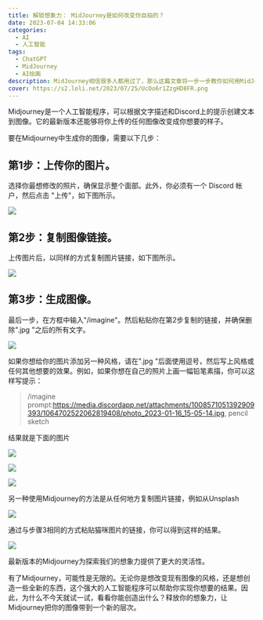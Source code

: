 ```yaml
---
title: 解锁想象力： MidJourney是如何改变你自拍的？
date: 2023-07-04 14:33:06
categories:
  - AI
  - 人工智能
tags:
  - ChatGPT
  - MidJourney
  - AI绘画
description: MidJourney相信很多人都用过了，那么这篇文章将一步一步教你如何用MidJourney改变照片。
cover: https://s2.loli.net/2023/07/25/UcOo6r1ZzgHD8FR.png
---
```


Midjourney是一个人工智能程序，可以根据文字描述和Discord上的提示创建文本到图像。它的最新版本还能够将你上传的任何图像改变成你想要的样子。

要在Midjourney中生成你的图像，需要以下几步：

## 第1步：上传你的图片。

选择你最想修改的照片，确保显示整个面部。此外，你必须有一个 Discord 帐户，然后点击 "上传"，如下图所示。

![](https://s2.loli.net/2023/07/25/BY93NP1X5upb8AM.png)

## 第2步：复制图像链接。

上传图片后，以同样的方式复制图片链接，如下图所示。

![](https://s2.loli.net/2023/07/25/L2b79PBqTiI8RJl.png)

## 第3步：生成图像。

最后一步，在方框中输入"/imagine"。然后粘贴你在第2步复制的链接，并确保删除".jpg "之后的所有文字。

![](https://s2.loli.net/2023/07/25/zVtxlLodmM4Zp5Y.png)

如果你想给你的图片添加另一种风格，请在".jpg "后面使用逗号，然后写上风格或任何其他想要的效果。例如，如果你想在自己的照片上画一幅铅笔素描，你可以这样写提示：

> /imagine prompt:https://media.discordapp.net/attachments/1008571051392909393/1064702522062819408/photo_2023-01-16_15-05-14.jpg, pencil sketch

结果就是下面的图片

![](https://s2.loli.net/2023/07/25/xMjOBzu3T2EsWeA.png)

![](https://s2.loli.net/2023/07/25/5OfLtJMSC78BYQc.png)

![](https://s2.loli.net/2023/07/25/Qvnd9jLmMCrap6k.png)

另一种使用Midjourney的方法是从任何地方复制图片链接，例如从Unsplash

![](https://s2.loli.net/2023/07/25/PCxIQgutvipaoTY.png)

通过与步骤3相同的方式粘贴猫咪图片的链接，你可以得到这样的结果。

![](https://s2.loli.net/2023/07/25/2cpi4h8UYSKNIu6.png)

最新版本的Midjourney为探索我们的想象力提供了更大的灵活性。

有了Midjourney，可能性是无限的。无论你是想改变现有图像的风格，还是想创造一些全新的东西，这个强大的人工智能程序可以帮助你实现你想要的结果。因此，为什么不今天就试一试，看看你能创造出什么？释放你的想象力，让Midjourney把你的图像带到一个新的层次。
